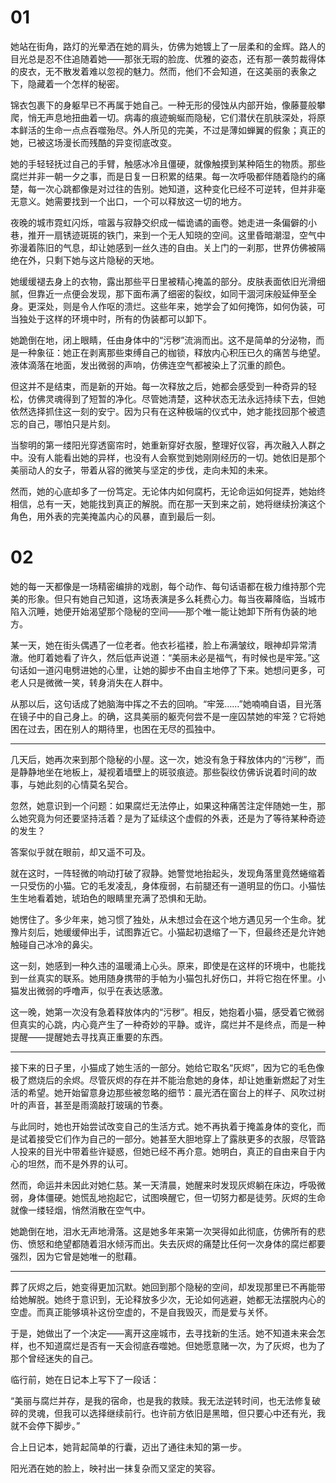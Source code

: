 

# 01

她站在街角，路灯的光晕洒在她的肩头，仿佛为她镀上了一层柔和的金辉。路人的目光总是忍不住追随着她——那张无瑕的脸庞、优雅的姿态，还有那一袭剪裁得体的皮衣，无不散发着难以忽视的魅力。然而，他们不会知道，在这美丽的表象之下，隐藏着一个怎样的秘密。

锦衣包裹下的身躯早已不再属于她自己。一种无形的侵蚀从内部开始，像藤蔓般攀爬，悄无声息地扭曲着一切。病毒的痕迹蜿蜒而隐秘，它们潜伏在肌肤深处，将原本鲜活的生命一点点吞噬殆尽。外人所见的完美，不过是薄如蝉翼的假象；真正的她，已被这场漫长而残酷的异变彻底改变。

她的手轻轻抚过自己的手臂，触感冰冷且僵硬，就像触摸到某种陌生的物质。那些腐烂并非一朝一夕之事，而是日复一日积累的结果。每一次呼吸都伴随着隐约的痛楚，每一次心跳都像是对过往的告别。她知道，这种变化已经不可逆转，但并非毫无意义。她需要找到一个出口，一个可以释放这一切的地方。

夜晚的城市霓虹闪烁，喧嚣与寂静交织成一幅诡谲的画卷。她走进一条偏僻的小巷，推开一扇锈迹斑斑的铁门，来到一个无人知晓的空间。这里昏暗潮湿，空气中弥漫着陈旧的气息，却让她感到一丝久违的自由。关上门的一刹那，世界仿佛被隔绝在外，只剩下她与这片隐秘的天地。

她缓缓褪去身上的衣物，露出那些平日里被精心掩盖的部分。皮肤表面依旧光滑细腻，但靠近一点便会发现，那下面布满了细密的裂纹，如同干涸河床般延伸至全身。更深处，则是令人作呕的溃烂。这些年来，她学会了如何掩饰，如何伪装，可当独处于这样的环境中时，所有的伪装都可以卸下。

她跪倒在地，闭上眼睛，任由身体中的“污秽”流淌而出。这不是简单的分泌物，而是一种象征：她正在剥离那些束缚自己的枷锁，释放内心积压已久的痛苦与绝望。液体滴落在地面，发出微弱的声响，仿佛连空气都被染上了沉重的颜色。

但这并不是结束，而是新的开始。每一次释放之后，她都会感受到一种奇异的轻松，仿佛灵魂得到了短暂的净化。尽管她清楚，这种状态无法永远持续下去，但她依然选择抓住这一刻的安宁。因为只有在这种极端的仪式中，她才能找回那个被遗忘的自己，哪怕只是片刻。

当黎明的第一缕阳光穿透窗帘时，她重新穿好衣服，整理好仪容，再次融入人群之中。没有人能看出她的异样，也没有人会察觉到她刚刚经历的一切。她依旧是那个美丽动人的女子，带着从容的微笑与坚定的步伐，走向未知的未来。

然而，她的心底却多了一份笃定。无论体内如何腐朽，无论命运如何捉弄，她始终相信，总有一天，她能找到真正的解脱。而在那一天到来之前，她将继续扮演这个角色，用外表的完美掩盖内心的风暴，直到最后一刻。

# 02 


她的每一天都像是一场精密编排的戏剧，每个动作、每句话语都在极力维持那个完美的形象。但只有她自己知道，这场表演是多么耗费心力。每当夜幕降临，当城市陷入沉睡，她便开始渴望那个隐秘的空间——那个唯一能让她卸下所有伪装的地方。

某一天，她在街头偶遇了一位老者。他衣衫褴褛，脸上布满皱纹，眼神却异常清澈。他盯着她看了许久，然后低声说道：“美丽未必是福气，有时候也是牢笼。”这句话如一道闪电劈进她的心里，让她的脚步不由自主地停了下来。她想问更多，可老人只是微微一笑，转身消失在人群中。

从那以后，这句话成了她脑海中挥之不去的回响。“牢笼……”她喃喃自语，目光落在镜子中的自己身上。的确，这具美丽的躯壳何尝不是一座囚禁她的牢笼？它将她困在过去，困在别人的期待里，也困在无尽的孤独中。

***

几天后，她再次来到那个隐秘的小屋。这一次，她没有急于释放体内的“污秽”，而是静静地坐在地板上，凝视着墙壁上的斑驳痕迹。那些裂纹仿佛诉说着时间的故事，与她此刻的心情莫名契合。

忽然，她意识到一个问题：如果腐烂无法停止，如果这种痛苦注定伴随她一生，那么她究竟为何还要坚持活着？是为了延续这个虚假的外表，还是为了等待某种奇迹的发生？

答案似乎就在眼前，却又遥不可及。

就在这时，一阵轻微的响动打破了寂静。她警觉地抬起头，发现角落里竟然蜷缩着一只受伤的小猫。它的毛发凌乱，身体瘦弱，右前腿还有一道明显的伤口。小猫怯生生地看着她，琥珀色的眼睛里充满了恐惧和无助。

她愣住了。多少年来，她习惯了独处，从未想过会在这个地方遇见另一个生命。犹豫片刻后，她缓缓伸出手，试图靠近它。小猫起初退缩了一下，但最终还是允许她触碰自己冰冷的鼻尖。

这一刻，她感到一种久违的温暖涌上心头。原来，即使是在这样的环境中，也能找到一丝真实的联系。她用随身携带的手帕为小猫包扎好伤口，并将它抱在怀里。小猫发出微弱的呼噜声，似乎在表达感激。

这一晚，她第一次没有急着释放体内的“污秽”。相反，她抱着小猫，感受着它微弱但真实的心跳，内心竟产生了一种奇妙的平静。或许，腐烂并不是终点，而是一种提醒——提醒她去寻找真正重要的东西。

***

接下来的日子里，小猫成了她生活的一部分。她给它取名“灰烬”，因为它的毛色像极了燃烧后的余烬。尽管灰烬的存在并不能治愈她的身体，却让她重新燃起了对生活的希望。她开始留意身边那些被忽略的细节：晨光洒在窗台上的样子、风吹过树叶的声音，甚至是雨滴敲打玻璃的节奏。

与此同时，她也开始尝试改变自己的生活方式。她不再执着于掩盖身体的变化，而是试着接受它们作为自己的一部分。她甚至大胆地穿上了露肤更多的衣服，尽管路人投来的目光中带着些许疑惑，但她已经不再介意。她明白，真正的自由来自于内心的坦然，而不是外界的认可。

然而，命运并未因此对她仁慈。某一天清晨，她醒来时发现灰烬躺在床边，呼吸微弱，身体僵硬。她慌乱地抱起它，试图唤醒它，但一切努力都是徒劳。灰烬的生命就像一缕轻烟，悄然消散在空气中。

她跪倒在地，泪水无声地滑落。这是她多年来第一次哭得如此彻底，仿佛所有的悲伤、愤怒和绝望都随着泪水倾泻而出。失去灰烬的痛楚比任何一次身体的腐烂都要强烈，因为它曾是她唯一的慰藉。

***

葬了灰烬之后，她变得更加沉默。她回到那个隐秘的空间，却发现那里已不再能带给她解脱。她终于意识到，无论释放多少次，无论如何逃避，她都无法摆脱内心的空虚。而真正能够填补这份空虚的，不是自我毁灭，而是爱与关怀。

于是，她做出了一个决定——离开这座城市，去寻找新的生活。她不知道未来会怎样，也不知道腐烂是否有一天会彻底吞噬她。但她愿意赌一次，为了灰烬，也为了那个曾经迷失的自己。

临行前，她在日记本上写下了一段话：

“美丽与腐烂并存，是我的宿命，也是我的救赎。我无法逆转时间，也无法修复破碎的灵魂，但我可以选择继续前行。也许前方依旧是黑暗，但只要心中还有光，我就不会停下脚步。”

合上日记本，她背起简单的行囊，迈出了通往未知的第一步。

阳光洒在她的脸上，映衬出一抹复杂而又坚定的笑容。